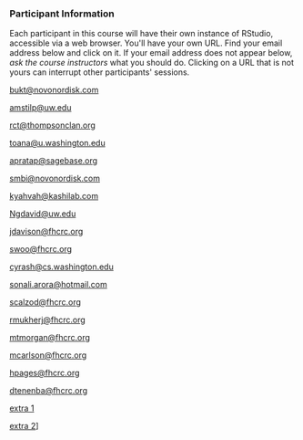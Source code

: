 ### Participant Information 

Each participant in this course will have their own instance of RStudio,
accessible via a web browser. You'll have your own URL. Find your email 
address below and click on it. If your email address does not appear below,
*ask the course instructors* what you should do. Clicking on a URL that is not
yours can interrupt other participants' sessions.


[bukt@novonordisk.com](http://fakeurl)

[amstilp@uw.edu](http://fakeurl)

[rct@thompsonclan.org](http://fakeurl)

[toana@u.washington.edu](http://fakeurl)

[apratap@sagebase.org](http://fakeurl)

[smbi@novonordisk.com](http://fakeurl)

[kyahvah@kashilab.com](http://fakeurl)

[Ngdavid@uw.edu](http://fakeurl)

[jdavison@fhcrc.org](http://fakeurl)

[swoo@fhcrc.org](http://fakeurl)

[cyrash@cs.washington.edu](http://fakeurl)

[sonali.arora@hotmail.com](http://fakeurl)

[scalzod@fhcrc.org](http://fakeurl)

[rmukherj@fhcrc.org](http://fakeurl)

[mtmorgan@fhcrc.org](http://fakeurl)

[mcarlson@fhcrc.org](http://fakeurl)

[hpages@fhcrc.org](http://fakeurl)

[dtenenba@fhcrc.org](http://fakeurl)

[extra 1](http://fakeurl)

[extra 2](http://fakeurl)]
